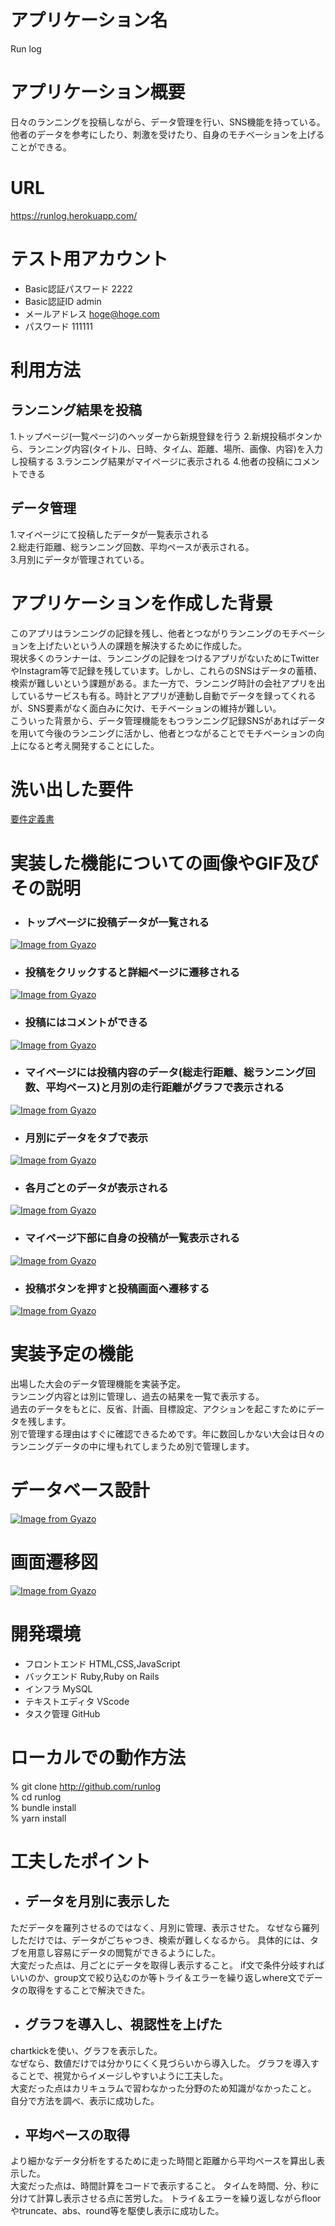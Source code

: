 
# アプリケーション名
Run log

# アプリケーション概要
日々のランニングを投稿しながら、データ管理を行い、SNS機能を持っている。
他者のデータを参考にしたり、刺激を受けたり、自身のモチベーションを上げることができる。

# URL
https://runlog.herokuapp.com/
# テスト用アカウント
* Basic認証パスワード 2222
* Basic認証ID admin
* メールアドレス hoge@hoge.com
* パスワード 111111

# 利用方法

## ランニング結果を投稿
1.トップページ(一覧ページ)のヘッダーから新規登録を行う
2.新規投稿ボタンから、ランニング内容(タイトル、日時、タイム、距離、場所、画像、内容)を入力し投稿する
3.ランニング結果がマイページに表示される
4.他者の投稿にコメントできる

## データ管理
1.マイページにて投稿したデータが一覧表示される<br>
2.総走行距離、総ランニング回数、平均ペースが表示される。<br>
3.月別にデータが管理されている。

# アプリケーションを作成した背景
このアプリはランニングの記録を残し、他者とつながりランニングのモチベーションを上げたいという人の課題を解決するために作成した。<br>
現状多くのランナーは、ランニングの記録をつけるアプリがないためにTwitterやInstagram等で記録を残しています。しかし、これらのSNSはデータの蓄積、検索が難しいという課題がある。また一方で、ランニング時計の会社アプリを出しているサービスも有る。時計とアプリが連動し自動でデータを録ってくれるが、SNS要素がなく面白みに欠け、モチベーションの維持が難しい。<br>
こういった背景から、データ管理機能をもつランニング記録SNSがあればデータを用いて今後のランニングに活かし、他者とつながることでモチベーションの向上になると考え開発することにした。

# 洗い出した要件
[要件定義書](https://docs.google.com/spreadsheets/d/1k2exXUu1cAK9fVoHnMEpZ8oiJAPsyN3L83bhWjPSpH8/edit#gid=1142634503)

# 実装した機能についての画像やGIF及びその説明
* ### トップページに投稿データが一覧される
[![Image from Gyazo](https://i.gyazo.com/9f9203cf39a28e5b6993d5205869d9b6.gif)](https://gyazo.com/9f9203cf39a28e5b6993d5205869d9b6)

* ### 投稿をクリックすると詳細ページに遷移される
[![Image from Gyazo](https://i.gyazo.com/6be82122566cd4420ad106615a737e8b.gif)](https://gyazo.com/6be82122566cd4420ad106615a737e8b)

* ### 投稿にはコメントができる
[![Image from Gyazo](https://i.gyazo.com/2a49094db508b8593a933eccaab2f3a1.gif)](https://gyazo.com/2a49094db508b8593a933eccaab2f3a1)

* ### マイページには投稿内容のデータ(総走行距離、総ランニング回数、平均ペース)と月別の走行距離がグラフで表示される
[![Image from Gyazo](https://i.gyazo.com/cbb1f3d44ed21d1b41c1edfc4e41580b.gif)](https://gyazo.com/cbb1f3d44ed21d1b41c1edfc4e41580b)

* ### 月別にデータをタブで表示
[![Image from Gyazo](https://i.gyazo.com/a5ce3b687c82a6e697e50378a876a25b.gif)](https://gyazo.com/a5ce3b687c82a6e697e50378a876a25b)

* ### 各月ごとのデータが表示される
[![Image from Gyazo](https://i.gyazo.com/a7b1450d7c5061fbb74b6db1737a2cb3.gif)](https://gyazo.com/a7b1450d7c5061fbb74b6db1737a2cb3)
* ### マイページ下部に自身の投稿が一覧表示される
[![Image from Gyazo](https://i.gyazo.com/252c3a1267ed5dce09dd29ea4563602e.gif)](https://gyazo.com/252c3a1267ed5dce09dd29ea4563602e)
* ### 投稿ボタンを押すと投稿画面ヘ遷移する
[![Image from Gyazo](https://i.gyazo.com/8f99552118094d1f5bd27141941699d0.gif)](https://gyazo.com/8f99552118094d1f5bd27141941699d0)

# 実装予定の機能
出場した大会のデータ管理機能を実装予定。<br>
ランニング内容とは別に管理し、過去の結果を一覧で表示する。<br>
過去のデータをもとに、反省、計画、目標設定、アクションを起こすためにデータを残します。<br>
別で管理する理由はすぐに確認できるためです。年に数回しかない大会は日々のランニングデータの中に埋もれてしまうため別で管理します。

# データベース設計
[![Image from Gyazo](https://i.gyazo.com/2ea30a366dfc567ab16e74d982421aaf.png)](https://gyazo.com/2ea30a366dfc567ab16e74d982421aaf)

# 画面遷移図
[![Image from Gyazo](https://i.gyazo.com/2b5718e48df71dc148135231b282b55a.png)](https://gyazo.com/2b5718e48df71dc148135231b282b55a)

# 開発環境
* フロントエンド
  HTML,CSS,JavaScript
* バックエンド
  Ruby,Ruby on Rails
* インフラ
  MySQL
* テキストエディタ
  VScode
* タスク管理
  GitHub

# ローカルでの動作方法
% git clone http://github.com/runlog<br>
% cd runlog<br>
% bundle install<br>
% yarn install

# 工夫したポイント
* ## **データを月別に表示した**<br>
ただデータを羅列させるのではなく、月別に管理、表示させた。
なぜなら羅列しただけでは、データがごちゃつき、検索が難しくなるから。
具体的には、タブを用意し容易にデータの閲覧ができるようにした。<br>
大変だった点は、月ごとにデータを取得し表示すること。
if文で条件分岐すればいいのか、group文で絞り込むのか等トライ＆エラーを繰り返しwhere文でデータの取得をすることで解決できた。

* ## **グラフを導入し、視認性を上げた**<br>
chartkickを使い、グラフを表示した。<br>
なぜなら、数値だけでは分かりにくく見づらいから導入した。
グラフを導入することで、視覚からイメージしやすいように工夫した。<br>
大変だった点はカリキュラムで習わなかった分野のため知識がなかったこと。
自分で方法を調べ、表示に成功した。

* ## **平均ペースの取得**<br>
より細かなデータ分析をするために走った時間と距離から平均ペースを算出し表示した。<br>
大変だった点は、時間計算をコードで表示すること。
タイムを時間、分、秒に分けて計算し表示させる点に苦労した。
トライ＆エラーを繰り返しながらfloorやtruncate、abs、round等を駆使し表示に成功した。
